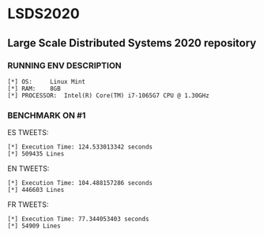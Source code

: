 # LSDS2020
## Large Scale Distributed Systems 2020 repository


 ### RUNNING ENV DESCRIPTION
 
	[*] OS: 	Linux Mint
	[*] RAM:	8GB
	[*] PROCESSOR:	Intel(R) Core(TM) i7-1065G7 CPU @ 1.30GHz




### BENCHMARK ON #1

ES TWEETS:

	[*] Execution Time: 124.533013342 seconds
	[*] 509435 Lines

EN TWEETS:

	[*] Execution Time: 104.488157286 seconds
	[*] 446603 Lines

FR TWEETS:

	[*] Execution Time: 77.344053403 seconds
	[*] 54909 Lines
